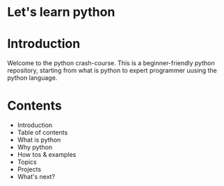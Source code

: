 # Let's learn python

# Introduction

Welcome to the python crash-course.
This is a beginner-friendly python repository, starting from what is python to expert programmer uusing the python language.

# Contents

- Introduction
- Table of contents
- What is python
- Why python
- How tos & examples
- Topics
- Projects
- What's next?

